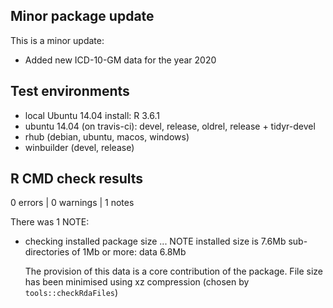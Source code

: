 ## Minor package update

This is a minor update:

- Added new ICD-10-GM data for the year 2020


## Test environments
* local Ubuntu 14.04 install: R 3.6.1
* ubuntu 14.04 (on travis-ci): devel, release, oldrel, release + tidyr-devel
* rhub (debian, ubuntu, macos, windows)
* winbuilder (devel, release)

## R CMD check results

0 errors | 0 warnings | 1 notes


There was 1 NOTE:

* checking installed package size ... NOTE
  installed size is  7.6Mb
    sub-directories of 1Mb or more:
    data   6.8Mb
  
  The provision of this data is a core contribution of the package. File size
  has been minimised using xz compression (chosen by `tools::checkRdaFiles`)
